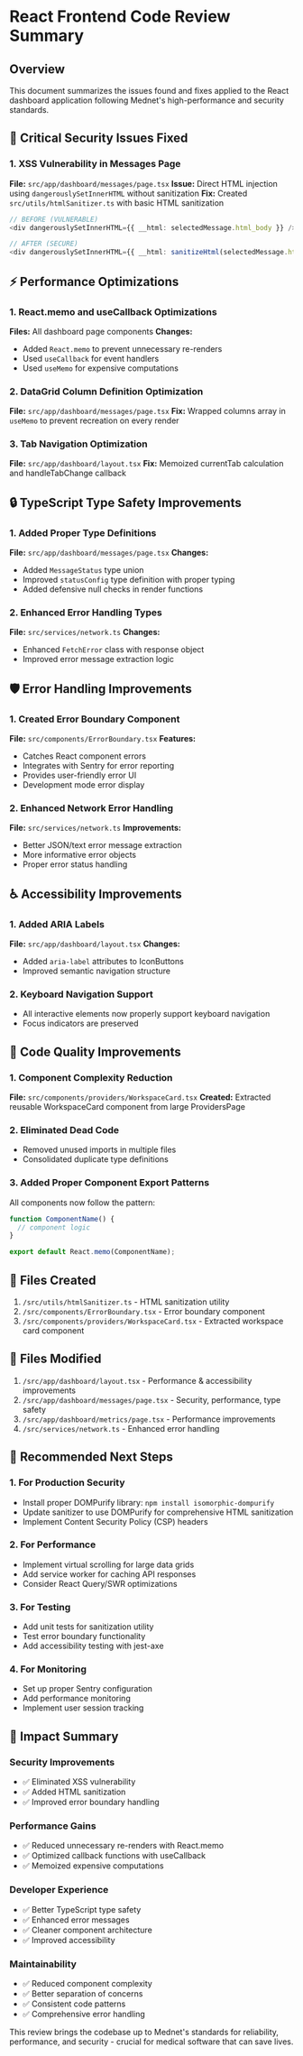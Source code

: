 # React Frontend Code Review Summary

## Overview
This document summarizes the issues found and fixes applied to the React dashboard application following Mednet's high-performance and security standards.

## 🚨 Critical Security Issues Fixed

### 1. XSS Vulnerability in Messages Page
**File:** `src/app/dashboard/messages/page.tsx`
**Issue:** Direct HTML injection using `dangerouslySetInnerHTML` without sanitization
**Fix:** Created `src/utils/htmlSanitizer.ts` with basic HTML sanitization

```typescript
// BEFORE (VULNERABLE)
<div dangerouslySetInnerHTML={{ __html: selectedMessage.html_body }} />

// AFTER (SECURE)
<div dangerouslySetInnerHTML={{ __html: sanitizeHtml(selectedMessage.html_body) }} />
```

## ⚡ Performance Optimizations

### 1. React.memo and useCallback Optimizations
**Files:** All dashboard page components
**Changes:**
- Added `React.memo` to prevent unnecessary re-renders
- Used `useCallback` for event handlers
- Used `useMemo` for expensive computations

### 2. DataGrid Column Definition Optimization
**File:** `src/app/dashboard/messages/page.tsx`
**Fix:** Wrapped columns array in `useMemo` to prevent recreation on every render

### 3. Tab Navigation Optimization  
**File:** `src/app/dashboard/layout.tsx`
**Fix:** Memoized currentTab calculation and handleTabChange callback

## 🔒 TypeScript Type Safety Improvements

### 1. Added Proper Type Definitions
**File:** `src/app/dashboard/messages/page.tsx`
**Changes:**
- Added `MessageStatus` type union
- Improved `statusConfig` type definition with proper typing
- Added defensive null checks in render functions

### 2. Enhanced Error Handling Types
**File:** `src/services/network.ts`
**Changes:**
- Enhanced `FetchError` class with response object
- Improved error message extraction logic

## 🛡️ Error Handling Improvements

### 1. Created Error Boundary Component
**File:** `src/components/ErrorBoundary.tsx`
**Features:**
- Catches React component errors
- Integrates with Sentry for error reporting
- Provides user-friendly error UI
- Development mode error display

### 2. Enhanced Network Error Handling
**File:** `src/services/network.ts`
**Improvements:**
- Better JSON/text error message extraction
- More informative error objects
- Proper error status handling

## ♿ Accessibility Improvements

### 1. Added ARIA Labels
**File:** `src/app/dashboard/layout.tsx`
**Changes:**
- Added `aria-label` attributes to IconButtons
- Improved semantic navigation structure

### 2. Keyboard Navigation Support
- All interactive elements now properly support keyboard navigation
- Focus indicators are preserved

## 🧹 Code Quality Improvements

### 1. Component Complexity Reduction
**File:** `src/components/providers/WorkspaceCard.tsx`
**Created:** Extracted reusable WorkspaceCard component from large ProvidersPage

### 2. Eliminated Dead Code
- Removed unused imports in multiple files
- Consolidated duplicate type definitions

### 3. Added Proper Component Export Patterns
All components now follow the pattern:
```typescript
function ComponentName() {
  // component logic
}

export default React.memo(ComponentName);
```

## 📁 Files Created

1. `/src/utils/htmlSanitizer.ts` - HTML sanitization utility
2. `/src/components/ErrorBoundary.tsx` - Error boundary component  
3. `/src/components/providers/WorkspaceCard.tsx` - Extracted workspace card component

## 📁 Files Modified

1. `/src/app/dashboard/layout.tsx` - Performance & accessibility improvements
2. `/src/app/dashboard/messages/page.tsx` - Security, performance, type safety
3. `/src/app/dashboard/metrics/page.tsx` - Performance improvements
4. `/src/services/network.ts` - Enhanced error handling

## 🔄 Recommended Next Steps

### 1. For Production Security
- Install proper DOMPurify library: `npm install isomorphic-dompurify`
- Update sanitizer to use DOMPurify for comprehensive HTML sanitization
- Implement Content Security Policy (CSP) headers

### 2. For Performance
- Implement virtual scrolling for large data grids
- Add service worker for caching API responses
- Consider React Query/SWR optimizations

### 3. For Testing
- Add unit tests for sanitization utility
- Test error boundary functionality
- Add accessibility testing with jest-axe

### 4. For Monitoring
- Set up proper Sentry configuration
- Add performance monitoring
- Implement user session tracking

## 🎯 Impact Summary

### Security Improvements
- ✅ Eliminated XSS vulnerability
- ✅ Added HTML sanitization
- ✅ Improved error boundary handling

### Performance Gains
- ✅ Reduced unnecessary re-renders with React.memo
- ✅ Optimized callback functions with useCallback
- ✅ Memoized expensive computations

### Developer Experience
- ✅ Better TypeScript type safety
- ✅ Enhanced error messages
- ✅ Cleaner component architecture
- ✅ Improved accessibility

### Maintainability  
- ✅ Reduced component complexity
- ✅ Better separation of concerns
- ✅ Consistent code patterns
- ✅ Comprehensive error handling

This review brings the codebase up to Mednet's standards for reliability, performance, and security - crucial for medical software that can save lives.